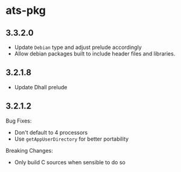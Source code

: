 # ats-pkg

## 3.3.2.0

  * Update `Debian` type and adjust prelude accordingly
  * Allow debian packages built to include header files and libraries.

## 3.2.1.8

  * Update Dhall prelude

## 3.2.1.2

Bug Fixes:

  * Don't default to 4 processors
  * Use `getAppUserDirectory` for better portability

Breaking Changes:

  * Only build C sources when sensible to do so
